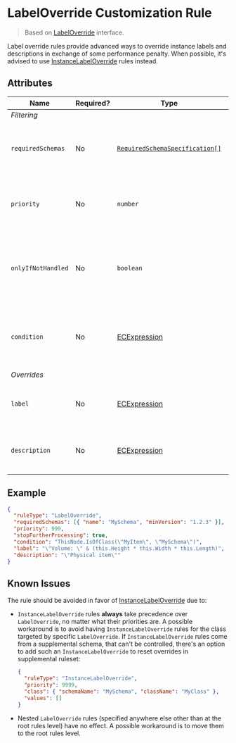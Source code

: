 # LabelOverride Customization Rule

> Based on [LabelOverride]($presentation-common) interface.

Label override rules provide advanced ways to override instance labels and descriptions in
exchange of some performance penalty. When possible, it's advised to use
[InstanceLabelOverride](./InstanceLabelOverride.md) rules instead.

## Attributes

Name | Required? | Type | Default | Meaning
-|-|-|-|-
*Filtering* |
`requiredSchemas` | No | [`RequiredSchemaSpecification[]`](../SchemaRequirements.md) | `[]` | Specifications that define schema requirements for the rule to take effect.
`priority` | No | `number` | `1000` | Defines the order in which presentation rules are evaluated.
`onlyIfNotHandled` | No | `boolean` | `false` | Should this rule be ignored if there is already an existing rule with a higher priority.
`condition` | No | [ECExpression](./ECExpressions.md#rule-condition) |`""` | Defines a condition for the rule, which needs to be met in order to execute it.
*Overrides* |
`label` | No | [ECExpression](./ECExpressions.md#override-value) | `""` | An expression whose result becomes the label
`description` | No | [ECExpression](./ECExpressions.md#rule-condition) | `""` | An expression whose result becomes the description

## Example

```JSON
{
  "ruleType": "LabelOverride",
  "requiredSchemas": [{ "name": "MySchema", "minVersion": "1.2.3" }],
  "priority": 999,
  "stopFurtherProcessing": true,
  "condition": "ThisNode.IsOfClass(\"MyItem\", \"MySchema\")",
  "label": "\"Volume: \" & (this.Height * this.Width * this.Length)",
  "description": "\"Physical item\""
}
```

## Known Issues

The rule should be avoided in favor of [InstanceLabelOverride](./InstanceLabelOverride) due to:

- `InstanceLabelOverride` rules **always** take precedence over `LabelOverride`, no matter what their priorities are.
A possible workaround is to avoid having `InstanceLabelOverride` rules for the class targeted by specific
`LabelOverride`. If `InstanceLabelOverride` rules come from a supplemental schema, that can't be controlled, there's an
option to add such an `InstanceLabelOverride` to reset overrides in supplemental ruleset:

  ```JSON
  {
    "ruleType": "InstanceLabelOverride",
    "priority": 9999,
    "class": { "schemaName": "MySchema", "className": "MyClass" },
    "values": []
  }
  ```

- Nested `LabelOverride` rules (specified anywhere else other than at the root rules level) have no effect.
A possible workaround is to move them to the root rules level.

